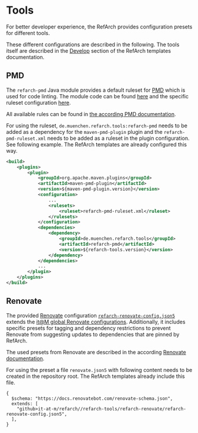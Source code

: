 # Tools

For better developer experience, the RefArch provides configuration presets for different tools.

These different configurations are described in the following.
The tools itself are described in the [Develop](https://refarch-templates.oss.muenchen.de/develop.html) section of the RefArch templates documentation.

## PMD

The `refarch-pmd` Java module provides a default ruleset for [PMD](https://pmd.github.io/) which is used for code linting.
The module code can be found [here](https://github.com/it-at-m/refarch/tree/main/refarch-tools/refarch-java-tools/refarch-pmd) and the specific ruleset configuration [here](https://github.com/it-at-m/refarch/blob/main/refarch-tools/refarch-java-tools/refarch-pmd/src/main/resources/refarch-pmd-ruleset.xml).

All available rules can be found in [the according PMD documentation](https://docs.pmd-code.org/latest/pmd_rules_java.html).

For using the ruleset, `de.muenchen.refarch.tools:refarch-pmd` needs to be added as a dependency for the `maven-pmd-plugin` plugin and the `refarch-pmd-ruleset.xml` needs to be added as a ruleset in the plugin configuration.
See following example. The RefArch templates are already configured this way.

```xml
<build>
    <plugins>
        <plugin>
            <groupId>org.apache.maven.plugins</groupId>
            <artifactId>maven-pmd-plugin</artifactId>
            <version>${maven-pmd-plugin.version}</version>
            <configuration>
                ...
                <rulesets>
                    <ruleset>refarch-pmd-ruleset.xml</ruleset>
                </rulesets>
            </configuration>
            <dependencies>
                <dependency>
                    <groupId>de.muenchen.refarch.tools</groupId>
                    <artifactId>refarch-pmd</artifactId>
                    <version>${refarch-tools.version}</version>
                </dependency>
            </dependencies>
            ...
        </plugin>
    </plugins>
</build>
```

## Renovate

The provided [Renovate](https://renovatebot.com) configuration [`refarch-renovate-config.json5`](https://github.com/it-at-m/refarch/blob/main/refarch-tools/refarch-renovate/refarch-renovate-config.json5) extends the [it@M global Renovate configurations](https://github.com/it-at-m/.github/tree/main/renovate-configs).
Additionally, it includes specific presets for tagging and dependency restrictions to prevent Renovate from suggesting updates to dependencies that are pinned by RefArch.

The used presets from Renovate are described in the according [Renovate documentation](https://docs.renovatebot.com/presets-default/).

For using the preset a file `renovate.json5` with following content needs to be created in the repository root.
The RefArch templates already include this file.

```json5
{
  $schema: "https://docs.renovatebot.com/renovate-schema.json",
  extends: [
    "github>it-at-m/refarch//refarch-tools/refarch-renovate/refarch-renovate-config.json5",
  ],
}
```
